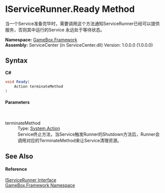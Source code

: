 # IServiceRunner.Ready Method 
 

当一个Service准备完毕时，需要调用这个方法通知ServiceRunner已经可以提供服务，否则其中运行的Service 永远处于等待状态。

**Namespace:**&nbsp;<a href="a8957fe6-9cc0-3a6d-cd5c-a2a246efee1e">GameBox.Framework</a><br />**Assembly:**&nbsp;ServiceCenter (in ServiceCenter.dll) Version: 1.0.0.0 (1.0.0.0)

## Syntax

**C#**<br />
``` C#
void Ready(
	Action terminateMethod
)
```


#### Parameters
&nbsp;<dl><dt>terminateMethod</dt><dd>Type: <a href="http://msdn2.microsoft.com/zh-cn/library/bb534741" target="_blank">System.Action</a><br />Service终止方法，当Service触发Runner的Shutdown方法后，Runner会调用对应的TerminateMethod来让Service清理资源。</dd></dl>

## See Also


#### Reference
<a href="b4ea1b3a-c57d-bdbe-6bb2-31b5ecd4a8ec">IServiceRunner Interface</a><br /><a href="a8957fe6-9cc0-3a6d-cd5c-a2a246efee1e">GameBox.Framework Namespace</a><br />